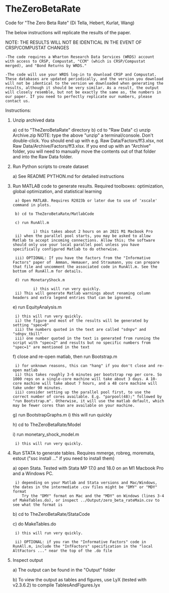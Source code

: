 # TheZeroBetaRate
Code for "The Zero Beta Rate" (Di Tella, Hebert, Kurlat, Wang)

The below instructions will replicate the results of the paper.

NOTE: THE RESULTS WILL NOT BE IDENTICAL IN THE EVENT OF CRSP/COMPUSTAT CHANGES

	-The code requires a Wharton Research Data Services (WRDS) account with access to CRSP, Compustat, "CCM" (which is CRSP/Compustat merged), and "Bond Returns by WRDS."

	-The code will use your WRDS log-in to download CRSP and Compustat. These databases are updated periodically, and the version you download will not be identical to the version we downloaded when generating the results, although it should be very similar. As a result, the output will closely resemble, but not be exactly the same as, the numbers in our paper. If you need to perfectly replicate our numbers, please contact us.

Instructions:

1) Unzip archived data

 	a) cd to "TheZeroBetaRate" directory
 	b) cd to "Raw Data"
 	c) unzip Archive.zip
		NOTE: type the above "unzip" a terminal/console. Don't double-click. You should end up with e.g. Raw Data/Factors/ff3.xlsx, not Raw Data/Archive/Factors/ff3.xlsx.
		If you end up with an "Archive" folder, you will need to manually move the contents out of that folder and into the Raw Data folder.
		
 
2) Run Python scripts to create dataset

	a) See README PYTHON.md for detailed instructions

3) Run MATLAB code to generate results. Required toolboxes: optimization, global optimization, and statistical learning

        a) Open MATLAB. Requires R2023b or later due to use of 'xscale' command in plots.
        
        b) cd to TheZeroBetaRate/MatlabCode
        
        c) run RunAll.m
        
        		i) this takes about 2 hours on an 2021 M1 Macbook Pro
		ii) when the parallel pool starts, you may be asked to allow Matlab to accept incoming connections. Allow this; the software should only use your local parallel pool unless you have specifically configured Matlab to do otherwise.
		
		iii) OPTIONAL: If you have the factors from the "Informative Factors" paper of  Amman, Hemauer, and Straumann, you can prepare that file and uncomment the associated code in RunAll.m. See the bottom of RunAll.m for details.
        
        d) run MonetaryShock.m
        
        		i) this will run very quickly.
		ii) This will generate Matlab warnings about renaming column headers and extra legend entries that can be ignored.
		
	e) run EquityAnalysis.m
		
		i) this will run very quickly. 
		ii) the figure and most of the results will be generated by setting "spec=0"
		iii) the numbers quoted in the text are called "sdnpv" and "sdnpv_tbill"
		iii) one number quoted in the text is generated from running the script with "spec=2" and results but no specific numbers from "spec=1" are mentioned in the text
		
	f) close and re-open matlab, then run Bootstrap.m
	
		i) for unknown reasons, this can "hang" if you don't close and re-open matlab
		ii) this takes roughly 3-6 minutes per bootstrap rep per core. So 1000 reps on a single-core machine will take about 3 days. A 10-core machine will take about 7 hours, and a 48 core machine will take under 90 minutes.
		iii) consider setting up the parallel pool first, to use the correct number of cores available. E.g. "parpool(48);" followed by "run Bootstrap.m". Otherwise, it will use the matlab default, which may be fewer cores than are available on your machine.
		
	g) run BootstrapGraphs.m
		i) this will run quickly
		
	h) cd to TheZeroBetaRate/Model
	
	i) run monetary_shock_model.m
	
		i) this will run very quickly.
		
4) Run STATA to generate tables. Requires mmerge, robreg, moremata, estout ("ssc install ..." if you need to install them)

	a) open Stata. Tested with Stata MP 17.0 and 18.0 on an M1 Macbook Pro and a Windows PC.
	
		i) depending on your Matlab and Stata versions and Mac/Windows, the dates in the intermediate .csv files might be "DMY" or "MDY" format
		   Try the "DMY" format on Mac and the "MDY" on Windows (lines 3-4 of MakeTables.do), or inspect ../Output/zero_beta_rateMain.csv to see what the format is 
	
	b) cd to TheZeroBetaRate/StataCode
	
	c) do MakeTables.do
	
		i) this will run very quickly.
		
		ii) OPTIONAL: if you ran the "Informative Factors" code in RunAll.m, include the "InfFactors" specification in the "local AltFactors ..." near the top of the .do file
		
5) Inspect output

	a) The output can be found in the "Output" folder
	
	b) To view the output as tables and figures, use LyX (tested with v2.3.6.2) to compile TablesAndFigures.lyx 



